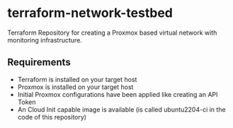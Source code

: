 # terraform-network-testbed
Terraform Repository for creating a Proxmox based virtual network with monitoring infrastructure.

Requirements
------------
* Terraform is installed on your target host
* Proxmox is installed on your target host
* Initial Proxmox configurations have been applied like creating an API Token
* An Cloud Init capable image is available (is called ubuntu2204-ci in the code of this repository)